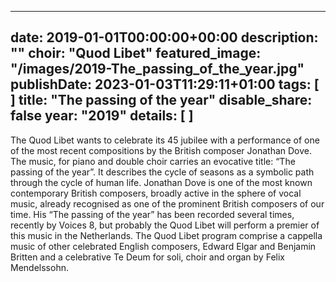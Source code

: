 
---
date: 2019-01-01T00:00:00+00:00
description: ""
choir: "Quod Libet"
featured_image: "/images/2019-The_passing_of_the_year.jpg"
publishDate: 2023-01-03T11:29:11+01:00
tags: [
]
title: "The passing of the year"
disable_share: false
year: "2019"
details: [
]
---
The Quod Libet wants to celebrate its 45 jubilee with a performance of one of the most recent compositions by the British composer Jonathan Dove. The music, for piano and double choir carries an evocative title: “The passing of the year”. It describes the cycle of seasons as a symbolic path through the cycle of human life. Jonathan Dove is one of the most known contemporary British composers, broadly active in the sphere of vocal music, already recognised as one of the prominent British composers of our time. His “The passing of the year” has been recorded several times, recently by Voices 8, but probably the Quod Libet will perform a premier of this music in the Netherlands.
The Quod Libet program comprise a cappella music of other celebrated English composers, Edward Elgar and Benjamin Britten and a celebrative Te Deum for soli, choir and organ by Felix Mendelssohn.
